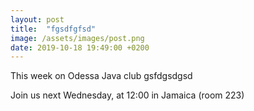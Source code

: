 ```yaml
---
layout: post
title:  "fgsdfgfsd"
image: /assets/images/post.png
date: 2019-10-18 19:49:00 +0200
---
```


This week on Odessa Java club
gsfdgsdgsd
[]()

Join us next Wednesday, at 12:00 in Jamaica (room 223)